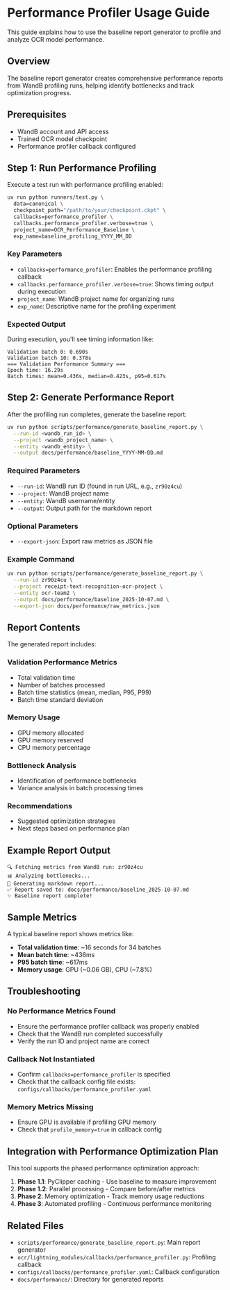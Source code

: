 # Performance Profiler Usage Guide

This guide explains how to use the baseline report generator to profile and analyze OCR model performance.

## Overview

The baseline report generator creates comprehensive performance reports from WandB profiling runs, helping identify bottlenecks and track optimization progress.

## Prerequisites

- WandB account and API access
- Trained OCR model checkpoint
- Performance profiler callback configured

## Step 1: Run Performance Profiling

Execute a test run with performance profiling enabled:

```bash
uv run python runners/test.py \
  data=canonical \
  checkpoint_path="/path/to/your/checkpoint.ckpt" \
  callbacks=performance_profiler \
  callbacks.performance_profiler.verbose=true \
  project_name=OCR_Performance_Baseline \
  exp_name=baseline_profiling_YYYY_MM_DD
```

### Key Parameters

- `callbacks=performance_profiler`: Enables the performance profiling callback
- `callbacks.performance_profiler.verbose=true`: Shows timing output during execution
- `project_name`: WandB project name for organizing runs
- `exp_name`: Descriptive name for the profiling experiment

### Expected Output

During execution, you'll see timing information like:
```
Validation batch 0: 0.690s
Validation batch 10: 0.378s
=== Validation Performance Summary ===
Epoch time: 16.29s
Batch times: mean=0.436s, median=0.423s, p95=0.617s
```

## Step 2: Generate Performance Report

After the profiling run completes, generate the baseline report:

```bash
uv run python scripts/performance/generate_baseline_report.py \
  --run-id <wandb_run_id> \
  --project <wandb_project_name> \
  --entity <wandb_entity> \
  --output docs/performance/baseline_YYYY-MM-DD.md
```

### Required Parameters

- `--run-id`: WandB run ID (found in run URL, e.g., `zr90z4cu`)
- `--project`: WandB project name
- `--entity`: WandB username/entity
- `--output`: Output path for the markdown report

### Optional Parameters

- `--export-json`: Export raw metrics as JSON file

### Example Command

```bash
uv run python scripts/performance/generate_baseline_report.py \
  --run-id zr90z4cu \
  --project receipt-text-recognition-ocr-project \
  --entity ocr-team2 \
  --output docs/performance/baseline_2025-10-07.md \
  --export-json docs/performance/raw_metrics.json
```

## Report Contents

The generated report includes:

### Validation Performance Metrics
- Total validation time
- Number of batches processed
- Batch time statistics (mean, median, P95, P99)
- Batch time standard deviation

### Memory Usage
- GPU memory allocated
- GPU memory reserved
- CPU memory percentage

### Bottleneck Analysis
- Identification of performance bottlenecks
- Variance analysis in batch processing times

### Recommendations
- Suggested optimization strategies
- Next steps based on performance plan

## Example Report Output

```
🔍 Fetching metrics from WandB run: zr90z4cu
📊 Analyzing bottlenecks...
📝 Generating markdown report...
✅ Report saved to: docs/performance/baseline_2025-10-07.md
✨ Baseline report complete!
```

## Sample Metrics

A typical baseline report shows metrics like:
- **Total validation time**: ~16 seconds for 34 batches
- **Mean batch time**: ~436ms
- **P95 batch time**: ~617ms
- **Memory usage**: GPU (~0.06 GB), CPU (~7.8%)

## Troubleshooting

### No Performance Metrics Found
- Ensure the performance profiler callback was properly enabled
- Check that the WandB run completed successfully
- Verify the run ID and project name are correct

### Callback Not Instantiated
- Confirm `callbacks=performance_profiler` is specified
- Check that the callback config file exists: `configs/callbacks/performance_profiler.yaml`

### Memory Metrics Missing
- Ensure GPU is available if profiling GPU memory
- Check that `profile_memory=true` in callback config

## Integration with Performance Optimization Plan

This tool supports the phased performance optimization approach:

1. **Phase 1.1**: PyClipper caching - Use baseline to measure improvement
2. **Phase 1.2**: Parallel processing - Compare before/after metrics
3. **Phase 2**: Memory optimization - Track memory usage reductions
4. **Phase 3**: Automated profiling - Continuous performance monitoring

## Related Files

- `scripts/performance/generate_baseline_report.py`: Main report generator
- `ocr/lightning_modules/callbacks/performance_profiler.py`: Profiling callback
- `configs/callbacks/performance_profiler.yaml`: Callback configuration
- `docs/performance/`: Directory for generated reports
